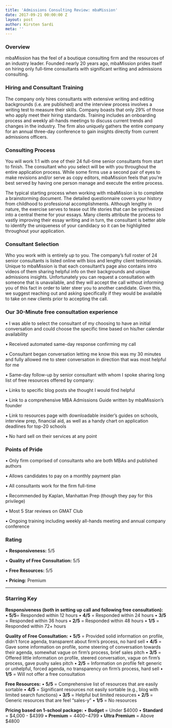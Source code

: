 ```yaml
---
title: 'Admissions Consulting Review: mbaMission'
date: 2017-09-21 00:00:00 Z
layout: post
author: Kirsten Sardi
meta: ''
--- 
```


### **Overview**
mbaMission has the feel of a boutique consulting firm and the resources of an industry leader. Founded nearly 20 years ago, mbaMission prides itself on hiring only full-time consultants with significant writing and admissions consulting. 

### **Hiring and Consultant Training**
The company only hires consultants with extensive writing and editing backgrounds (i.e. are published) and the interview process involves a writing test to measure their skills. Company boasts that only 29% of those who apply meet their hiring standards. Training includes an onboarding process and weekly all-hands meetings to discuss current trends and changes in the industry.  The firm also uniquely gathers the entire company for an annual three-day conference to gain insights directly from current admissions officers. 

### **Consulting Process**
You will work 1:1 with one of their 24 full-time senior consultants from start to finish.  The consultant who you select will be with you throughout the entire application process. While some firms use a second pair of eyes to make revisions and/or serve as copy editors, mbaMission feels that you’re best served by having one person manage and execute the entire process. 

The typical starting process when working with mbaMission is to complete a brainstorming document. The detailed questionnaire covers your history from childhood to professional accomplishments. Although lengthy in nature, the exercise serves to tease out life stories that can be synthesized into a central theme for your essays. Many clients attribute the process to vastly improving their essay writing and in turn, the consultant is better able to identify the uniqueness of your candidacy so it can be highlighted throughout your application.  

### **Consultant Selection**
Who you work with is entirely up to you.  The company’s full roster of 24 senior consultants is listed online with bios and lengthy client testimonials. Unique to mbaMission is that each consultant’s page also contains intro videos of them sharing helpful info on their backgrounds and unique admissions insights.  Unfortunately you can request a consultation with someone that is unavailable, and they will accept the call without informing you of this fact in order to later steer you to another candidate. Given this, we suggest reaching out and asking specifically if they would be available to take on new clients prior to accepting the call.

### **Our 30-Minute free consultation experience**

•	I was able to select the consultant of my choosing to have an initial conversation and could choose the specific time based on his/her calendar availability

•	Received automated same-day response confirming my call 

•	Consultant began conversation letting me know this was my 30 minutes and fully allowed me to steer conversation in direction that was most helpful for me

•	Same-day follow-up by senior consultant with whom I spoke sharing long list of free resources offered by company:

•	Links to specific blog posts she thought I would find helpful

•	Link to a comprehensive MBA Admissions Guide written by mbaMission’s founder

•	Link to resources page with downloadable insider’s guides on schools, interview prep, financial aid, as well as a handy chart on application deadlines for top-20 schools

•	No hard sell on their services at any point

### **Points of Pride**
•	Only firm comprised of consultants who are both MBAs and published authors

•	Allows candidates to pay on a monthly payment plan

•	All consultants work for the firm full-time

•	Recommended by Kaplan, Manhattan Prep (though they pay for this privilege) 

•	Most 5 Star reviews on GMAT Club

•	Ongoing training including weekly all-hands meeting and annual company conference


### **Rating**

•	**Responsiveness:**	5/5

•	**Quality of Free Consultation:**	5/5

•	**Free Resources:**	5/5

•	**Pricing:** Premium


-------------------------------------------------------------------------------------------------------------------------------------

### **Starring Key**

**Responsiveness (both in setting up call and following free consultation):**
• **5/5**= Responded within 12 hours
• **4/5** = Responded within 24 hours
• **3/5** = Responded within 36 hours
• **2/5** = Responded within 48 hours
• **1/5** = Responded within 72+ hours

**Quality of Free Consultation:**
• **5/5** = Provided solid information on profile, didn’t force agenda, transparent about firm’s process, no hard sell
• **4/5** = Gave some information on profile, some steering of conversation towards their agenda, somewhat vague on firm’s process, brief sales pitch
• **3/5** = Offered little information on profile, steered conversation, vague on firm’s process, gave pushy sales pitch
• **2/5** = Information on profile felt generic or unhelpful, forced agenda, no transparency on firm’s process, hard sell
• **1/5** = Will not offer a free consultation

**Free Resources:**
• **5/5** = Comprehensive list of resources that are easily sortable
• **4/5** = Significant resources not easily sortable (e.g., blog with limited search functions)
• **3/5** = Helpful but limited resources
• **2/5** = Generic resources that are feel “sales-y”
• **1/5** = No resources

**Pricing based on 1-school package:**
• **Budget** = Under $4000
• **Standard** = $4,000 - $4399
• **Premium** = $4400-$4799
• **Ultra Premium** = Above $4800


